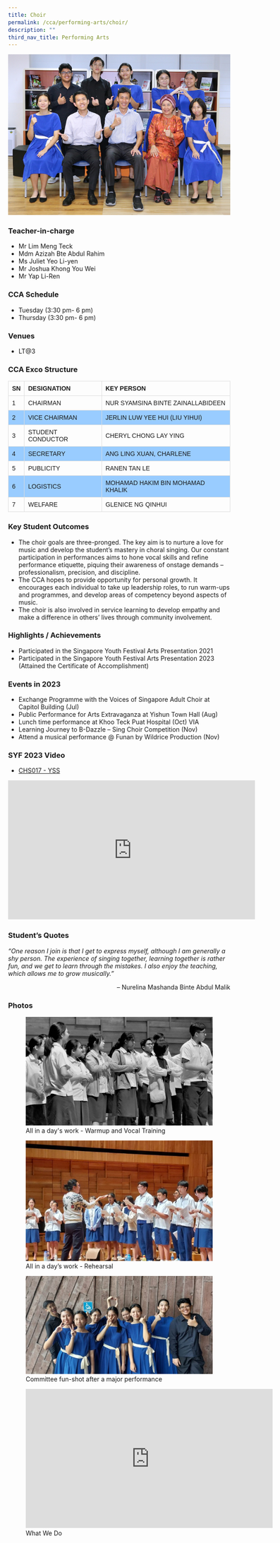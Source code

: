 ```yaml
---
title: Choir
permalink: /cca/performing-arts/choir/
description: ""
third_nav_title: Performing Arts
---
```

![](/images/StudDevelopment/CCAs/PerformingArts/Choir/choir_2023.JPG)

### Teacher-in-charge
* Mr Lim Meng Teck
* Mdm Azizah Bte Abdul Rahim
* Ms Juliet Yeo Li-yen
* Mr Joshua Khong You Wei
* Mr Yap Li-Ren


### CCA Schedule
* Tuesday (3:30 pm- 6 pm)
* Thursday (3:30 pm- 6 pm)


### Venues
* LT@3

### CCA Exco Structure

<style>
table {
  font-family: arial, sans-serif;
  border-collapse: collapse;
  width: 100%;
}

td, th {
  border: 1px solid #dddddd;
  text-align: left;
  padding: 8px;
}

tr:nth-child(even) {
  background-color: #99ccff;
}
</style>



| SN | DESIGNATION | KEY PERSON |
| -------- | -------- | -------- |
| 1     | CHAIRMAN     | NUR SYAMSINA BINTE ZAINALLABIDEEN     |
| 2     | VICE CHAIRMAN     | JERLIN LUW YEE HUI (LIU YIHUI)     |
| 3     | STUDENT CONDUCTOR     | CHERYL CHONG LAY YING     |
| 4    | SECRETARY     | ANG LING XUAN, CHARLENE   |
| 5    | PUBLICITY     | 	RANEN TAN LE     |
| 6    | LOGISTICS     | MOHAMAD HAKIM BIN MOHAMAD KHALIK     |
| 7    | WELFARE     | 	GLENICE NG QINHUI     |

### Key Student Outcomes

* The choir goals are three-pronged. The key aim is to nurture a love for music and develop the student’s mastery in choral singing. Our constant participation in performances aims to hone vocal skills and refine performance etiquette, piquing their awareness of onstage demands – professionalism, precision, and discipline.
* The CCA hopes to provide opportunity for personal growth. It encourages each individual to take up leadership roles, to run warm-ups and programmes, and develop areas of competency beyond aspects of music.
* The choir is also involved in service learning to develop empathy and make a difference in others’ lives through community involvement.


### Highlights / Achievements

* Participated in the Singapore Youth Festival Arts Presentation 2021
* Participated in the Singapore Youth Festival Arts Presentation 2023 (Attained the Certificate of Accomplishment)


### Events in 2023
* Exchange Programme with the Voices of Singapore Adult Choir at Capitol Building (Jul)
* Public Performance for Arts Extravaganza at Yishun Town Hall (Aug)
* Lunch time performance at Khoo Teck Puat Hospital (Oct) VIA
* Learning Journey to B-Dazzle – Sing Choir Competition (Nov)
* Attend a musical performance @ Funan by Wildrice Production (Nov)


### SYF 2023 Video
* [CHS017 - YSS](https://youtu.be/Z-QcT4Vs04A)

<iframe allowfullscreen="" allow="accelerometer; autoplay; clipboard-write; encrypted-media; gyroscope; picture-in-picture; web-share" frameborder="0" title="YouTube video player" src="https://www.youtube.com/embed/Z-QcT4Vs04A" height="315" width="560"></iframe>


### Student’s Quotes

*“One reason I join is that I get to express myself, although I am generally a shy person. The experience of singing together, learning together is rather fun, and we get to learn through the mistakes. I also enjoy the teaching, which allows me to grow musically.”*

<div style="text-align:right;">– Nurelina Mashanda Binte Abdul Malik</div>

### Photos



<figure><img src="/images/StudDevelopment/CCAs/PerformingArts/Choir/choir-1-2023.jpg"><figcaption>All in a day's work - Warmup and Vocal Training</figcaption></figure>
<figure><img src="/images/StudDevelopment/CCAs/PerformingArts/Choir/choir-2-2023.jpg"><figcaption>All in a day’s work - Rehearsal </figcaption></figure>
<figure><img src="/images/StudDevelopment/CCAs/PerformingArts/Choir/choir-3-2023.jpg"><figcaption>Committee fun-shot after a major performance </figcaption></figure>


<figure><iframe width="560" height="315" src="https://www.youtube.com/embed/VNNvCxgetwc" title="YouTube video player" frameborder="0" allow="accelerometer; autoplay; clipboard-write; encrypted-media; gyroscope; picture-in-picture; web-share" allowfullscreen=""></iframe><figcaption>What We Do</figcaption></figure>



